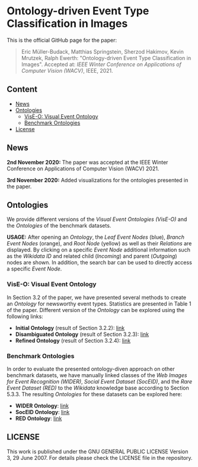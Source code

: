 # Ontology-driven Event Type Classification in Images

This is the official GitHub page for the paper:

> Eric Müller-Budack, Matthias Springstein, Sherzod Hakimov, Kevin Mrutzek, Ralph Ewerth:
"Ontology-driven Event Type Classification in Images".
Accepted at: *IEEE Winter Conference on Applications of Computer Vision (WACV)*, IEEE, 2021.

## Content

- [News](News)
- [Ontologies](Ontologies)
    - [VisE-O: Visual Event Ontology](VisE-O:-Visual-Event-Ontology)
    - [Benchmark Ontologies](Benchmark-Ontologies)
- [License](License)


## News

**2nd November 2020:** The paper was accepted at the IEEE Winter Conference on Applications of Computer Vision (WACV) 2021.

**3rd November 2020:** Added visualizations for the ontologies presented in the paper.


## Ontologies

We provide different versions of the *Visual Event Ontologies (VisE-O)* and the *Ontologies* of the benchmark datasets.

**USAGE:** After opening an *Ontology*, the *Leaf Event Nodes* (blue), *Branch Event Nodes* (orange), and *Root Node* (yellow) as well as their *Relations* are displayed. By clicking on a specific *Event Node* additional information such as the *Wikidata ID* and related child (*Incoming*) and parent (*Outgoing*) nodes are shown. In addition, the search bar can be used to directly access a specific *Event Node*.


### VisE-O: Visual Event Ontology

In Section 3.2 of the paper, we have presented several methods to create an *Ontology* for newsworthy event types. Statistics are presented in Table 1 of the paper. Different version of the *Ontology* can be explored using the following links:
- **Initial Ontology** (result of Section 3.2.2): [link](https://tibhannover.github.io/VisE/VisE-O_initial/index.html)
- **Disambiguated Ontology** (result of Section 3.2.3): [link](https://tibhannover.github.io/VisE/VisE-O_disambiguated/index.html)
- **Refined Ontology** (result of Section 3.2.4): [link](https://tibhannover.github.io/VisE/VisE-O_refined/index.html)


### Benchmark Ontologies

In order to evaluate the presented ontology-diven approach on other benchmark datasets, we have manually linked classes of the *Web Images for Event Recognition (WIDER)*, *Social Event Dataset (SocEID)*, and the *Rare Event Dataset (RED)* to the *Wikidata* knowledge base according to Section 5.3.3. The resulting *Ontologies* for these datasets can be explored here:
- **WIDER Ontology**: [link](https://tibhannover.github.io/VisE/WIDER/index.html)
- **SocEID Ontology**: [link](https://tibhannover.github.io/VisE/SocEID/index.html)
- **RED Ontology**: [link](https://tibhannover.github.io/VisE/RED/index.html)


## LICENSE

This work is published under the GNU GENERAL PUBLIC LICENSE Version 3, 29 June 2007. For details please check the LICENSE file in the repository.
